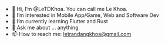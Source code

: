 - 👋 Hi, I’m @LeTDKhoa. You can call me Le Khoa.
- 👀 I’m interested in Mobile App/Game, Web and Software Dev
- 🌱 I’m currently learning Flutter and Rust
- 💬 Ask me about ... anything
- 📫 How to reach me: letrandangkhoa@gmail.com

<!---
LeTDKhoa/LeTDKhoa is a ✨ special ✨ repository because its `README.md` (this file) appears on your GitHub profile.
You can click the Preview link to take a look at your changes.
--->
